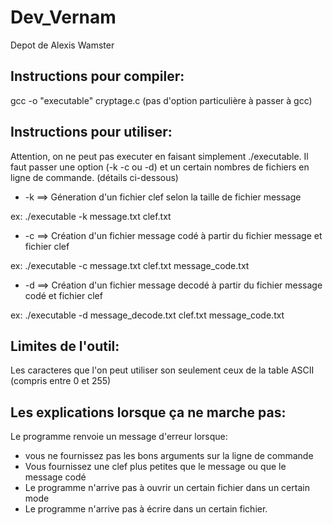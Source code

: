 # Dev_Vernam

Depot de Alexis Wamster

Instructions pour compiler:
---------------------------

gcc -o "executable" cryptage.c
(pas d'option particulière à passer à gcc)

Instructions pour utiliser:
---------------------------

Attention, on ne peut pas executer en faisant simplement ./executable.
Il faut passer une option (-k -c ou -d) et un certain nombres de fichiers en ligne de commande. (détails ci-dessous)

- -k ==> Géneration d'un fichier clef selon la taille de fichier message

ex: ./executable -k message.txt clef.txt

- -c ==> Création d'un fichier message codé à partir du fichier message et fichier clef

ex: ./executable -c message.txt clef.txt    message_code.txt

- -d ==> Création d'un fichier message decodé à partir du fichier message codé et fichier clef

ex: ./executable -d message_decode.txt clef.txt    message_code.txt

Limites de l'outil:
------------------

Les caracteres que l'on peut utiliser son seulement ceux de la table ASCII (compris entre 0 et 255)

Les explications lorsque ça ne marche pas:
------------------------------------------
Le programme renvoie un message d'erreur lorsque:
- vous ne fournissez pas les bons arguments sur la ligne de commande
- Vous fournissez une clef plus petites que le message ou que le message codé
- Le programme n'arrive pas à ouvrir un certain fichier dans un certain mode
- Le programme n'arrive pas à écrire dans un certain fichier.
